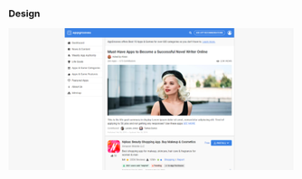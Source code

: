 ### Design
<div align="center">
<a href="https://skyhdev.github.io/htm-scss-appgrooves" target="_blank"><img src="./etc/1.png" alt="screenshot" /></a>
</div>
